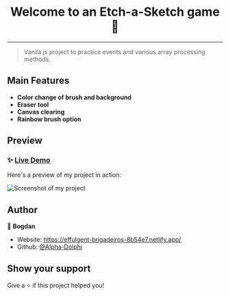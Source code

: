 <h1 align="center">Welcome to an Etch-a-Sketch game 👋</h1>

---

> Vanila js project to practice events and various array processing methods.


## Main Features

- **Color change of brush and background**
- **Eraser tool**
- **Canvas clearing**
- **Rainbow brush option**


## Preview

### ✨ [Live Demo](https://alpha-dolphi.github.io/Etch-a-sketch/)

Here's a preview of my project in action:

![Screenshot of my project](https://lh3.googleusercontent.com/vDqoQIRn2QLiyLHXajQnaTQKKtXROaYFRcYmtpSLJuTOoYJqJlAcDsEXw640awerCIemXp6149NSDP8R7fPcksA6nhPQV3CmeEvGBxF3ORlF4HOyxX00Zxe8s2dXY21uGhW414DX0jTitQ_nS7_vzQGVBdFChO-0jQp4qbQJA4CLpX-WKMeq3U6xauMpgnIqmTwtFxlrsf9i6xE2QZJtGL6qj15uw4mLzM9WcCnaa8blM1_9JyawMjXPxd8fzGxRTYjpH41KJfPO4NZcNsNmCXT3hGIBk8NeHi5kRWmHBRkyhg-qVUJJmqIXTUX7kSRgrtuQcfsuiTFCrLkUFcU_suUqH55vtypTLe8vT09GGUGDXLUXwsi6RsVsQXmD3tvtmsGO4-fpD-WpRR6q945yPd_3kJjum47V8UINbISm9Zlqc2yU5sYOCz9HcmJW_Lx4VhtAaCcLO8Silr-Anq3vOwSyNgoZOYQbOh45ObK3zlpDke_dev5uWLh2PYFCOUZxHmWXpU3yF8JFHWm6RjYLPXes5Tg-6doBViFLmj2N_rXevZTRbmas3kG8oUBF2fU7X64tkG-PK3Y2i6NyPxl7nr8grZrD3qxC-tHl5ODaW4EX4885gJkNLanMwfXdLIcwmOoGbSzpfhvoWmPgAEPte5U8zc9xaUdDHCw19qK1YENrEOSCSxDXhORDAFNJAiUnfJBuckwXQL1fwgiD_F15DQDfItTmx-mR6b8Ow5G-NWPcKzvlsdYsbERWtxi2H6Cs-3i4BCSorEUIoiJvsamBfi3iq3o3fbFOaclwr06qx5bP9e3nb8zbZMscqq6PfFjpMedEIAIJaxqAOMRSyi07l07Dz2v0c7yqrJqwTtbxZWG9b_D8R9sbpS8of-AqPkC7VLA30-2vrdd-2A_p3JqyUuyzLTAMj5a9k6ZiFbebOZqCf7_3Tm-U5N5uGj2n7zanhvq7fOgTLzZlE0WdtCgA=w1218-h777-s-no?authuser=0)

## Author

👤 **Bogdan**

* Website: https://effulgent-brigadeiros-8b54e7.netlify.app/
* Github: [@Alpha-Dolphi](https://github.com/Alpha-Dolphi)

## Show your support

Give a ⭐️ if this project helped you!